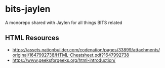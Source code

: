# bits-jaylen
A monorepo shared with Jaylen for all things BITS related

## HTML Resources

- <https://assets.nationbuilder.com/codenation/pages/33899/attachments/original/1647992738/HTML-Cheatsheet.pdf?1647992738>
- <https://www.geeksforgeeks.org/html-introduction/>
